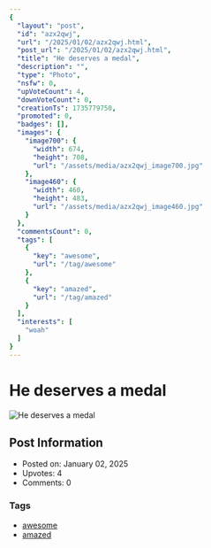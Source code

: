 ```yaml
---
{
  "layout": "post",
  "id": "azx2qwj",
  "url": "/2025/01/02/azx2qwj.html",
  "post_url": "/2025/01/02/azx2qwj.html",
  "title": "He deserves a medal",
  "description": "",
  "type": "Photo",
  "nsfw": 0,
  "upVoteCount": 4,
  "downVoteCount": 0,
  "creationTs": 1735779750,
  "promoted": 0,
  "badges": [],
  "images": {
    "image700": {
      "width": 674,
      "height": 708,
      "url": "/assets/media/azx2qwj_image700.jpg"
    },
    "image460": {
      "width": 460,
      "height": 483,
      "url": "/assets/media/azx2qwj_image460.jpg"
    }
  },
  "commentsCount": 0,
  "tags": [
    {
      "key": "awesome",
      "url": "/tag/awesome"
    },
    {
      "key": "amazed",
      "url": "/tag/amazed"
    }
  ],
  "interests": [
    "woah"
  ]
}
---
```


# He deserves a medal

![He deserves a medal](/assets/media/azx2qwj_image700.jpg)

## Post Information

- Posted on: January 02, 2025
- Upvotes: 4
- Comments: 0

### Tags

- [awesome](/tag/awesome)
- [amazed](/tag/amazed)
